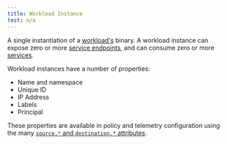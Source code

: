 ```yaml
---
title: Workload Instance
test: n/a
---
```

A single instantiation of a [workload's](/pt-br/docs/reference/glossary/#workload) binary.
A workload instance can expose zero or more [service endpoints](/pt-br/docs/reference/glossary/#service-endpoint),
and can consume zero or more [services](/pt-br/docs/reference/glossary/#service).

Workload instances have a number of properties:

- Name and namespace
- Unique ID
- IP Address
- Labels
- Principal

These properties are available in policy and telemetry configuration
using the many [`source.*` and `destination.*` attributes](https://istio.io/v1.6/docs/reference/config/policy-and-telemetry/attribute-vocabulary/).
